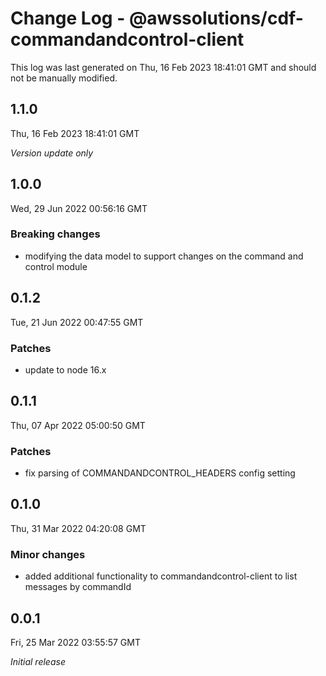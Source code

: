 # Change Log - @awssolutions/cdf-commandandcontrol-client

This log was last generated on Thu, 16 Feb 2023 18:41:01 GMT and should not be manually modified.

## 1.1.0

Thu, 16 Feb 2023 18:41:01 GMT

_Version update only_

## 1.0.0

Wed, 29 Jun 2022 00:56:16 GMT

### Breaking changes

- modifying the data model to support changes on the command and control module

## 0.1.2

Tue, 21 Jun 2022 00:47:55 GMT

### Patches

- update to node 16.x

## 0.1.1

Thu, 07 Apr 2022 05:00:50 GMT

### Patches

- fix parsing of COMMANDANDCONTROL_HEADERS config setting

## 0.1.0

Thu, 31 Mar 2022 04:20:08 GMT

### Minor changes

- added additional functionality to commandandcontrol-client to list messages by commandId

## 0.0.1

Fri, 25 Mar 2022 03:55:57 GMT

_Initial release_
